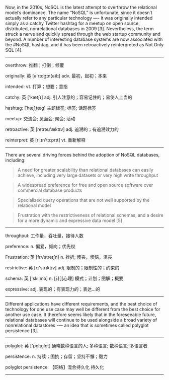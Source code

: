Now, in the 2010s, NoSQL is the latest attempt to overthrow the relational model’s dominance. The name “NoSQL” is unfortunate, since it doesn’t actually refer to any particular technology —- it was originally intended simply as a catchy Twitter hashtag for a meetup on open source, distributed, nonrelational databases in 2009 [3]. Nevertheless, the term struck a nerve and quickly spread through the web startup community and beyond. A number of interesting database systems are now associated with the #NoSQL hashtag, and it has been retroactively reinterpreted as Not Only SQL [4].

----

overthrow: 推翻；打倒；倾覆

originally: 英 [ə'rɪdʒɪn(ə)lɪ] adv. 最初，起初；本来

intended: vt. 打算；想要；意指

catchy: 英 ['kætʃɪ] adj. 引人注意的；容易记住的；易使人上当的

hashtag: [ˈhæʃˌtæɡ] 主题标签; 标签; 话题标签

meetup: 交流会; 见面会; 聚会; 活动

retroactive: 英 [retrəʊ'æktɪv] adj. 追溯的；有追溯效力的

reinterpret: 英 [riːɪn'tɜːprɪt] vt. 重新解释

----

There are several driving forces behind the adoption of NoSQL databases, including:

> A need for greater scalability than relational databases can easily achieve, including very large datasets or very high write throughput

> A widespread preference for free and open source software over commercial database products

> Specialized query operations that are not well supported by the relational model

> Frustration with the restrictiveness of relational schemas, and a desire for a more dynamic and expressive data model [5]

----

throughput: 工作量，吞吐量，接待人数

preference: n. 偏爱，倾向；优先权

Frustration: 英 [frʌ'streɪʃn] n. 挫折; 懊丧，懊恼，沮丧

restrictive: 英 [rɪ'strɪktɪv] adj. 限制的；限制性的；约束的 

schema: 英 ['skiːmə] n. [计][心理] 模式；计划；图解；概要

expressive: adj. 表现的；有表现力的；表达…的

----

Different applications have different requirements, and the best choice of technology for one use case may well be different from the best choice for another use case. It therefore seems likely that in the foreseeable future, relational databases will continue to be used alongside a broad variety of nonrelational datastores -— an idea that is sometimes called polyglot persistence [3].

----

polyglot: 英 ['pɒlɪglɒt] 通晓数种语言的人; 多种语言; 数种语言; 多语言者

persistence: n. 持续；固执；存留；坚持不懈；毅力

polyglot persistence: 【网络】混合持久化 持久化

----

